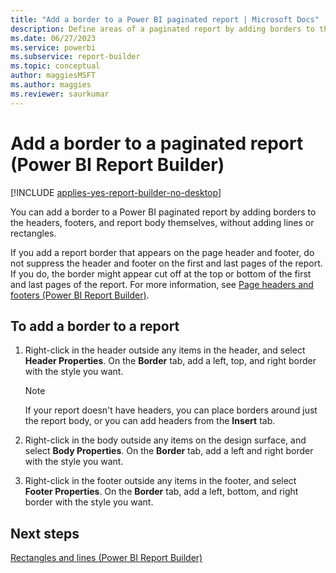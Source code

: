 ```yaml
---
title: "Add a border to a Power BI paginated report | Microsoft Docs"
description: Define areas of a paginated report by adding borders to the headers, footers, and report body in Power BI Report Builder. 
ms.date: 06/27/2023
ms.service: powerbi
ms.subservice: report-builder
ms.topic: conceptual
author: maggiesMSFT
ms.author: maggies
ms.reviewer: saurkumar
---
```

# Add a border to a paginated report (Power BI Report Builder)

[!INCLUDE [applies-yes-report-builder-no-desktop](../../includes/applies-yes-report-builder-no-desktop.md)]

You can add a border to a Power BI paginated report by adding borders to the headers, footers, and report body themselves, without adding lines or rectangles.
    
 If you add a report border that appears on the page header and footer, do not suppress the header and footer on the first and last pages of the report. If you do, the border might appear cut off at the top or bottom of the first and last pages of the report. For more information, see [Page headers and footers (Power BI Report Builder)](/sql/reporting-services/report-design/page-headers-and-footers-report-builder-and-ssrs).    
    
## To add a border to a report    
    
1. Right-click in the header outside any items in the header, and select **Header Properties**. On the **Border** tab, add a left, top, and right border with the style you want.    
    
    > [!NOTE]    
    >  If your report doesn't have headers, you can place borders around just the report body, or you can add headers from the **Insert** tab.    
    
2. Right-click in the body outside any items on the design surface, and select **Body Properties**. On the **Border** tab, add a left and right border with the style you want.    
    
3. Right-click in the footer outside any items in the footer, and select **Footer Properties**. On the **Border** tab, add a left, bottom, and right border with the style you want.    
    
## Next steps    
 [Rectangles and lines (Power BI Report Builder)](/sql/reporting-services/report-design/rectangles-and-lines-report-builder-and-ssrs)    
    
  
